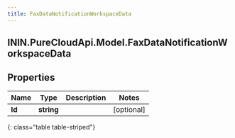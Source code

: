 ```yaml
---
title: FaxDataNotificationWorkspaceData
---
```

## ININ.PureCloudApi.Model.FaxDataNotificationWorkspaceData

## Properties

|Name | Type | Description | Notes|
|------------ | ------------- | ------------- | -------------|
| **Id** | **string** |  | [optional] |
{: class="table table-striped"}


